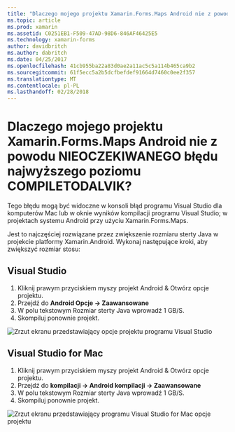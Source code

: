 ```yaml
---
title: "Dlaczego mojego projektu Xamarin.Forms.Maps Android nie z powodu NIEOCZEKIWANEGO błędu najwyższego poziomu COMPILETODALVIK?"
ms.topic: article
ms.prod: xamarin
ms.assetid: C0251EB1-F509-47AD-98D6-846AF46425E5
ms.technology: xamarin-forms
author: davidbritch
ms.author: dabritch
ms.date: 04/25/2017
ms.openlocfilehash: 41cb955ba22a83d0ae2a11ac5c5a114b465ca9b2
ms.sourcegitcommit: 61f5ecc5a2b5dcfbefdef91664d7460c0ee2f357
ms.translationtype: MT
ms.contentlocale: pl-PL
ms.lasthandoff: 02/28/2018
---
```

# <a name="why-does-my-xamarinformsmaps-android-project-fail-with-compiletodalvik-unexpected-top-level-error"></a>Dlaczego mojego projektu Xamarin.Forms.Maps Android nie z powodu NIEOCZEKIWANEGO błędu najwyższego poziomu COMPILETODALVIK?

Tego błędu mogą być widoczne w konsoli błąd programu Visual Studio dla komputerów Mac lub w oknie wyników kompilacji programu Visual Studio; w projektach systemu Android przy użyciu Xamarin.Forms.Maps.

Jest to najczęściej rozwiązane przez zwiększenie rozmiaru sterty Java w projekcie platformy Xamarin.Android. Wykonaj następujące kroki, aby zwiększyć rozmiar stosu:

## <a name="visual-studio"></a>Visual Studio

1. Kliknij prawym przyciskiem myszy projekt Android & Otwórz opcje projektu.
2. Przejdź do **Android Opcje -> Zaawansowane**
3. W polu tekstowym Rozmiar sterty Java wprowadź 1 GB/S.
4. Skompiluj ponownie projekt.

![Zrzut ekranu przedstawiający opcje projektu programu Visual Studio](maps-compiletodalvik-error-images/vsjavaheap.png "opcje programu Visual Studio kompilacji systemu Android")

## <a name="visual-studio-for-mac"></a>Visual Studio for Mac

1.  Kliknij prawym przyciskiem myszy projekt Android & Otwórz opcje projektu.
2.  Przejdź do **kompilacji -> Android kompilacji -> Zaawansowane**
3.  W polu tekstowym Rozmiar sterty Java wprowadź 1 GB/S.
4.  Skompiluj ponownie projekt.  

![Zrzut ekranu przedstawiający programu Visual Studio for Mac opcje projektu](maps-compiletodalvik-error-images/xsjavaheap.png "opcje programu Visual Studio for Mac kompilacji systemu Android")

